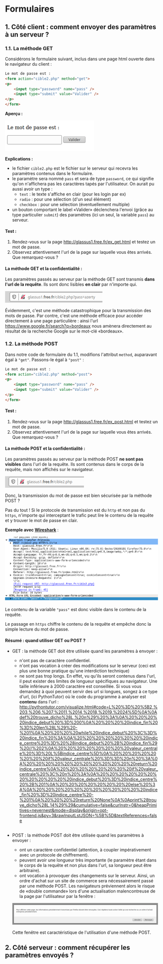 # Formulaires

## 1. Côté client : comment envoyer des paramètres à un serveur ?

### 1.1. La méthode GET

Considérons le formulaire suivant, inclus dans une page html ouverte dans le navigateur du client :

```html 
Le mot de passe est :
<form action="cible2.php" method="get">
<p>
    <input type="password" name="pass" /> 
    <input type="submit" value="Valider" />
</p>
</form>
```

**Aperçu :**

![](data/pass1.png)


**Explications :**
- le fichier ```cible2.php``` est le fichier sur le serveur qui recevra les paramètres contenus dans le formulaire.
- le paramètre sera nommé ```pass``` et sera de type ```password```, ce qui signifie qu'on n'affichera pas les caractères tapés par l'utilisateur.
On aurait pu aussi avoir un type :
    - ```text``` : le texte s'affiche en clair (pour les login par ex) 
    - ```radio``` : pour une sélection (d'un seul élément)
    - ```checkbox``` : pour une sélection (éventuellement multiple)
- un bouton comportant le label «Valider» déclenchera l'envoi (grâce au type particulier ```submit```) des paramètres (ici un seul, la variable ```pass```) au serveur.

#### Test :
1. Rendez-vous sur la page http://glassus1.free.fr/ex_get.html et testez un mot de passe.
2. Observez attentivement l'url de la page sur laquelle vous êtes arrivés. Que remarquez-vous ?


#### La méthode GET et la confidentialité :
Les paramètres passés au serveur par la méthode GET sont transmis **dans l'url de la requête**. Ils sont donc lisibles **en clair** par n'importe qui.

![](data/get1.png)

Évidemment, c'est une méthode catastrophique pour la transmission des mots de passe. Par contre, c'est une méthode efficace pour accéder directement à une page particulière : ainsi l'url https://www.google.fr/search?q=bordeaux nous amènera directement au résultat de la recherche Google sur le mot-clé «bordeaux».


### 1.2. La méthode POST

Dans notre code de formulaire du 1.1, modifions l'attribut ```method```, auparavant égal à ```"get"```. Passons-le égal à ```"post"```  :

```html 
Le mot de passe est :
<form action="cible2.php" method="post">
<p>
    <input type="password" name="pass" /> 
    <input type="submit" value="Valider" />
</p>
</form>
```

#### Test :
1. Rendez-vous sur la page http://glassus1.free.fr/ex_post.html et testez un mot de passe.
2. Observez attentivement l'url de la page sur laquelle vous êtes arrivés. Que remarquez-vous ?

#### La méthode POST et la confidentialité :
Les paramètres passés au serveur par la méthode POST **ne sont pas visibles** dans l'url de la requête. Ils sont contenus dans le corps de la requête, mais non affichés sur le navigateur.

![](data/post1.png)

Donc, la transmission du mot de passe est bien sécurisée par la méthode POST ? 

Pas du tout ! Si le protocole de transmission est du ```http```  et non pas du ```https```, n'importe qui interceptant le trafic peut lire le contenu de la requête et y trouver le mot de passe en clair.

**Exemple avec [Wireshark](https://www.wireshark.org/)** :

![](data/wireshark.png)

Le contenu de la variable ```"pass"``` est donc visible dans le contenu de la requête. 

Le passage en ```https``` chiffre le contenu de la requête et empêche donc la simple lecture du mot de passe.





#### Résumé : quand utiliser GET ou POST ?
- GET : la méthode GET doit être utilisée quand les paramètres à envoyer :
    - n'ont pas de caractère confidentiel. 
    - n'ont pas vocation à créer des modifications sur le serveur (ceci est plus une bonne pratique qu'une interdiction technique)
    - ne sont pas trop longs. En effet, vu qu'ils seront contenus dans l'url, il peut exister des limites de longueur spécifiques au navigateur. Une taille inférieure à 2000 caractère est conseillée.
    Si vous vous demandez à quoi peuvent servir des url si longues, songez à ce type d'url, (ici PythonTutor) où le code du programme à analyser est **contenu** dans l'url : 
    http://pythontutor.com/visualize.html#code=L%20%3D%20%5B2,%203,%206,%207,%2011,%2014,%2018,%2019,%2024%5D%0A%0Adef%20trouve_dicho%28L,%20n%29%20%3A%0A%20%20%20%20indice_debut%20%3D%200%0A%20%20%20%20indice_fin%20%3D%20len%28L%29%20-%201%0A%20%20%20%20while%20indice_debut%20%3C%3D%20indice_fin%20%3A%0A%20%20%20%20%20%20%20%20indice_centre%20%3D%20%28indice_debut%20%2B%20indice_fin%29%20//%202%0A%20%20%20%20%20%20%20%20valeur_centrale%20%3D%20L%5Bindice_centre%5D%0A%20%20%20%20%20%20%20%20if%20valeur_centrale%20%3D%3D%20n%20%3A%0A%20%20%20%20%20%20%20%20%20%20%20%20return%20indice_centre%0A%20%20%20%20%20%20%20%20if%20valeur_centrale%20%3C%20n%20%3A%0A%20%20%20%20%20%20%20%20%20%20%20%20indice_debut%20%3D%20indice_centre%20%2B%201%0A%20%20%20%20%20%20%20%20else%20%3A%0A%20%20%20%20%20%20%20%20%20%20%20%20indice_fin%20%3D%20indice_centre%20-%201%0A%20%20%20%20return%20None%0A%0Aprint%28trouve_dicho%28L,14%29%29&cumulative=false&curInstr=0&heapPrimitives=nevernest&mode=display&origin=opt-frontend.js&py=3&rawInputLstJSON=%5B%5D&textReferences=false
    <br>
- POST : la méthode POST doit être utilisée quand les paramètres à envoyer :
    - ont un caractère confidentiel (attention, à coupler impérativement avec un protocole de chiffrement).
    - peuvent avoir une longueur très importante (le paramètre étant dans le corps de la requête et non plus dans l'url, sa longueur peut être arbitraire).
    - ont vocation à provoquer des changements sur le serveur. Ainsi, un ordre d'achat sur un site de commerce sera nécessairement passé par une méthode POST. Les navigateurs préviennent alors le risque de «double commande» lors d'une actualisation malencontreuse de la page par l'utilisateur par la fenêtre :

    ![](data/alertepost.png) 
    
    Cette fenêtre est caractéristique de l'utilisation d'une méthode POST.

## 2. Côté serveur : comment récupérer les paramètres envoyés ?